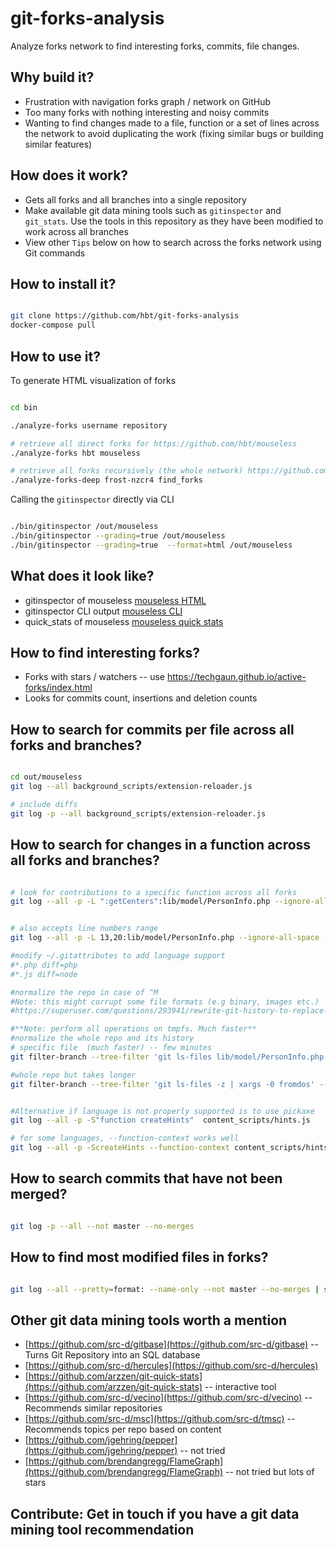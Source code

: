 # git-forks-analysis

Analyze forks network to find interesting forks, commits, file changes.


## Why build it?

* Frustration with navigation forks graph / network on GitHub
* Too many forks with nothing interesting and noisy commits
* Wanting to find changes made to a file, function or a set of lines across the network to avoid duplicating the work (fixing similar bugs or building similar features)

## How does it work?

* Gets all forks and all branches into a single repository
* Make available git data mining tools such as `gitinspector` and `git_stats`. Use the tools in this repository as they have been modified to work across all branches
* View other `Tips` below on how to search across the forks network using Git commands





## How to install it?

```bash

git clone https://github.com/hbt/git-forks-analysis
docker-compose pull 

```

## How to use it?

To generate HTML visualization of forks

```bash

cd bin

./analyze-forks username repository

# retrieve all direct forks for https://github.com/hbt/mouseless
./analyze-forks hbt mouseless

# retrieve all forks recursively (the whole network) https://github.com/frost-nzcr4/find_forks -- purposefully chose a small repo to avoid running this by mistake
./analyze-forks-deep frost-nzcr4 find_forks

```

Calling the `gitinspector` directly via CLI

```bash

./bin/gitinspector /out/mouseless
./bin/gitinspector --grading=true /out/mouseless
./bin/gitinspector --grading=true  --format=html /out/mouseless

```

## What does it look like?

* gitinspector of mouseless [mouseless HTML](http://htmlpreview.github.io/?https://github.com/hbt/git-forks-analysis/blob/master/example/mouseless/mouseless.html)
* gitinspector CLI output [mouseless CLI](/example/mouseless/mouseless.txt)
* quick_stats of mouseless [mouseless quick stats](http://htmlpreview.github.io/?https://github.com/hbt/git-forks-analysis/blob/master/example/mouseless/git_stats/general.html)

## How to find interesting forks?

* Forks with stars / watchers -- use https://techgaun.github.io/active-forks/index.html
* Looks for commits count, insertions and deletion counts


## How to search for commits per file across all forks and branches?

```bash

cd out/mouseless
git log --all background_scripts/extension-reloader.js

# include diffs
git log -p --all background_scripts/extension-reloader.js


```

## How to search for changes in a function across all forks and branches?

```bash

# look for contributions to a specific function across all forks
git log --all -p -L ":getCenters":lib/model/PersonInfo.php --ignore-all-space --ignore-space-change --ignore-space-at-eol --ignore-blank-lines


# also accepts line numbers range
git log --all -p -L 13,20:lib/model/PersonInfo.php --ignore-all-space --ignore-space-change --ignore-space-at-eol --ignore-blank-lines

#modify ~/.gitattributes to add language support
#*.php diff=php
#*.js diff=node

#normalize the repo in case of ^M
#Note: this might corrupt some file formats (e.g binary, images etc.)
#https://superuser.com/questions/293941/rewrite-git-history-to-replace-all-crlf-to-lf

#**Note: perform all operations on tmpfs. Much faster**
#normalize the whole repo and its history
# specific file  (much faster) -- few minutes
git filter-branch --tree-filter 'git ls-files lib/model/PersonInfo.php -z | xargs -0 fromdos' -- --all

#whole repo but takes longer
git filter-branch --tree-filter 'git ls-files -z | xargs -0 fromdos' -- --all


#Alternative if language is not properly supported is to use pickaxe
git log --all -p -S"function createHints"  content_scripts/hints.js

# for some languages, --function-context works well
git log --all -p -ScreateHints --function-context content_scripts/hints.js


```

## How to search commits that have not been merged?

```bash

git log -p --all --not master --no-merges

```

## How to find most modified files in forks?

```bash

git log --all --pretty=format: --name-only --not master --no-merges | sort | uniq -c | sort -rg | head -10

```


## Other git data mining tools worth a mention

* [https://github.com/src-d/gitbase](https://github.com/src-d/gitbase) -- Turns Git Repository into an SQL database
* [https://github.com/src-d/hercules](https://github.com/src-d/hercules)
* [https://github.com/arzzen/git-quick-stats](https://github.com/arzzen/git-quick-stats) -- interactive tool
* [https://github.com/src-d/vecino](https://github.com/src-d/vecino) -- Recommends similar repositories 
* [https://github.com/src-d/msc](https://github.com/src-d/tmsc) -- Recommends topics per repo based on content
* [https://github.com/jgehring/pepper](https://github.com/jgehring/pepper) -- not tried
* [https://github.com/brendangregg/FlameGraph](https://github.com/brendangregg/FlameGraph) -- not tried but lots of stars


## Contribute: Get in touch if you have a git data mining tool recommendation
